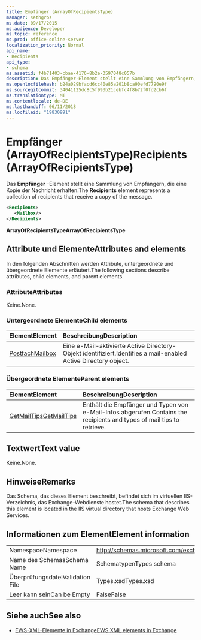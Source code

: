 ```yaml
---
title: Empfänger (ArrayOfRecipientsType)
manager: sethgros
ms.date: 09/17/2015
ms.audience: Developer
ms.topic: reference
ms.prod: office-online-server
localization_priority: Normal
api_name:
- Recipients
api_type:
- schema
ms.assetid: f4b71403-cbae-4176-8b2e-3597048c057b
description: Das Empfänger-Element stellt eine Sammlung von Empfängern, die eine Kopie der Nachricht erhalten.
ms.openlocfilehash: b24a029bfacd6cc40e85a201b8ca90efd7790e9f
ms.sourcegitcommit: 34041125dc8c5f993b21cebfc4f8b72f0fd2cb6f
ms.translationtype: MT
ms.contentlocale: de-DE
ms.lasthandoff: 06/11/2018
ms.locfileid: "19830991"
---
```

# <a name="recipients-arrayofrecipientstype"></a><span data-ttu-id="5592a-103">Empfänger (ArrayOfRecipientsType)</span><span class="sxs-lookup"><span data-stu-id="5592a-103">Recipients (ArrayOfRecipientsType)</span></span>

<span data-ttu-id="5592a-104">Das **Empfänger** -Element stellt eine Sammlung von Empfängern, die eine Kopie der Nachricht erhalten.</span><span class="sxs-lookup"><span data-stu-id="5592a-104">The **Recipients** element represents a collection of recipients that receive a copy of the message.</span></span> 
  
```XML
<Recipients>
   <Mailbox/>
</Recipients>
```

 <span data-ttu-id="5592a-105">**ArrayOfRecipientsType**</span><span class="sxs-lookup"><span data-stu-id="5592a-105">**ArrayOfRecipientsType**</span></span>
## <a name="attributes-and-elements"></a><span data-ttu-id="5592a-106">Attribute und Elemente</span><span class="sxs-lookup"><span data-stu-id="5592a-106">Attributes and elements</span></span>

<span data-ttu-id="5592a-107">In den folgenden Abschnitten werden Attribute, untergeordnete und übergeordnete Elemente erläutert.</span><span class="sxs-lookup"><span data-stu-id="5592a-107">The following sections describe attributes, child elements, and parent elements.</span></span>
  
### <a name="attributes"></a><span data-ttu-id="5592a-108">Attribute</span><span class="sxs-lookup"><span data-stu-id="5592a-108">Attributes</span></span>

<span data-ttu-id="5592a-109">Keine.</span><span class="sxs-lookup"><span data-stu-id="5592a-109">None.</span></span>
  
### <a name="child-elements"></a><span data-ttu-id="5592a-110">Untergeordnete Elemente</span><span class="sxs-lookup"><span data-stu-id="5592a-110">Child elements</span></span>

|<span data-ttu-id="5592a-111">**Element**</span><span class="sxs-lookup"><span data-stu-id="5592a-111">**Element**</span></span>|<span data-ttu-id="5592a-112">**Beschreibung**</span><span class="sxs-lookup"><span data-stu-id="5592a-112">**Description**</span></span>|
|:-----|:-----|
|[<span data-ttu-id="5592a-113">Postfach</span><span class="sxs-lookup"><span data-stu-id="5592a-113">Mailbox</span></span>](mailbox.md) <br/> |<span data-ttu-id="5592a-114">Eine e-Mail-aktivierte Active Directory-Objekt identifiziert.</span><span class="sxs-lookup"><span data-stu-id="5592a-114">Identifies a mail-enabled Active Directory object.</span></span>  <br/> |
   
### <a name="parent-elements"></a><span data-ttu-id="5592a-115">Übergeordnete Elemente</span><span class="sxs-lookup"><span data-stu-id="5592a-115">Parent elements</span></span>

|<span data-ttu-id="5592a-116">**Element**</span><span class="sxs-lookup"><span data-stu-id="5592a-116">**Element**</span></span>|<span data-ttu-id="5592a-117">**Beschreibung**</span><span class="sxs-lookup"><span data-stu-id="5592a-117">**Description**</span></span>|
|:-----|:-----|
|[<span data-ttu-id="5592a-118">GetMailTips</span><span class="sxs-lookup"><span data-stu-id="5592a-118">GetMailTips</span></span>](getmailtips.md) <br/> |<span data-ttu-id="5592a-119">Enthält die Empfänger und Typen von e-Mail-Infos abgerufen.</span><span class="sxs-lookup"><span data-stu-id="5592a-119">Contains the recipients and types of mail tips to retrieve.</span></span>  <br/> |
   
## <a name="text-value"></a><span data-ttu-id="5592a-120">Textwert</span><span class="sxs-lookup"><span data-stu-id="5592a-120">Text value</span></span>

<span data-ttu-id="5592a-121">Keine.</span><span class="sxs-lookup"><span data-stu-id="5592a-121">None.</span></span>
  
## <a name="remarks"></a><span data-ttu-id="5592a-122">Hinweise</span><span class="sxs-lookup"><span data-stu-id="5592a-122">Remarks</span></span>

<span data-ttu-id="5592a-123">Das Schema, das dieses Element beschreibt, befindet sich im virtuellen IIS-Verzeichnis, das Exchange-Webdienste hostet.</span><span class="sxs-lookup"><span data-stu-id="5592a-123">The schema that describes this element is located in the IIS virtual directory that hosts Exchange Web Services.</span></span>
  
## <a name="element-information"></a><span data-ttu-id="5592a-124">Informationen zum Element</span><span class="sxs-lookup"><span data-stu-id="5592a-124">Element information</span></span>

|||
|:-----|:-----|
|<span data-ttu-id="5592a-125">Namespace</span><span class="sxs-lookup"><span data-stu-id="5592a-125">Namespace</span></span>  <br/> |http://schemas.microsoft.com/exchange/services/2006/types  <br/> |
|<span data-ttu-id="5592a-126">Name des Schemas</span><span class="sxs-lookup"><span data-stu-id="5592a-126">Schema Name</span></span>  <br/> |<span data-ttu-id="5592a-127">Schematypen</span><span class="sxs-lookup"><span data-stu-id="5592a-127">Types schema</span></span>  <br/> |
|<span data-ttu-id="5592a-128">Überprüfungsdatei</span><span class="sxs-lookup"><span data-stu-id="5592a-128">Validation File</span></span>  <br/> |<span data-ttu-id="5592a-129">Types.xsd</span><span class="sxs-lookup"><span data-stu-id="5592a-129">Types.xsd</span></span>  <br/> |
|<span data-ttu-id="5592a-130">Leer kann sein</span><span class="sxs-lookup"><span data-stu-id="5592a-130">Can be Empty</span></span>  <br/> |<span data-ttu-id="5592a-131">False</span><span class="sxs-lookup"><span data-stu-id="5592a-131">False</span></span>  <br/> |
   
## <a name="see-also"></a><span data-ttu-id="5592a-132">Siehe auch</span><span class="sxs-lookup"><span data-stu-id="5592a-132">See also</span></span>



- [<span data-ttu-id="5592a-133">EWS-XML-Elemente in Exchange</span><span class="sxs-lookup"><span data-stu-id="5592a-133">EWS XML elements in Exchange</span></span>](ews-xml-elements-in-exchange.md)

